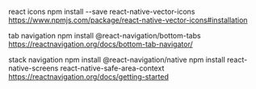 react icons
npm install --save react-native-vector-icons
https://www.npmjs.com/package/react-native-vector-icons#installation

tab navigation
npm install @react-navigation/bottom-tabs
https://reactnavigation.org/docs/bottom-tab-navigator/

stack navigation
npm install @react-navigation/native
npm install react-native-screens react-native-safe-area-context
https://reactnavigation.org/docs/getting-started
